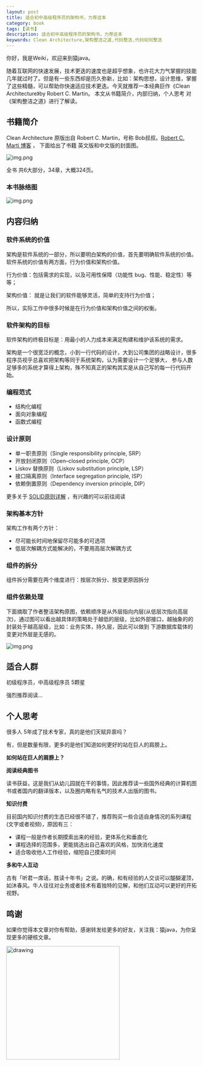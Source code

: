 ```yaml
---
layout: post
title: 适合初中高级程序员的架构书，力荐这本
category: book
tags: [读书]
description: 适合初中高级程序员的架构书，力荐这本
keywords: Clean Architecture,架构整洁之道,代码整洁,代码如何整洁
---
```


你好，我是Weiki，欢迎来到猿java。

随着互联网的快速发展，技术更迭的速度也是超乎想象，也许花大力气掌握的技能几年就过时了。但是有一些东西却是历久弥新，比如：架构思想，设计思维，掌握了这些精髓，可以帮助你快速适应技术更迭。今天就推荐一本经典巨作《Clean Architecture》by Robert C. Martin。
本文从书籍简介，内部归纳，个人思考 对《架构整洁之道》进行了解读。


## 书籍简介

Clean Architecture 原版出自 Robert C. Martin，号称 Bob叔叔。[Robert C. Marti 博客](https://blog.cleancoder.com/uncle-bob/2012/08/13/the-clean-architecture.html) ，
下面给出了书籍 英文版和中文版的封面图。

![img.png](https://yuanjava.cn/assets/md/book/clean-arch.png)

全书 共6大部分，34章，大概324页。

### 本书脉络图

![img.png](https://yuanjava.cn/assets/md/book/clean-architecture.png)


## 内容归纳

### 软件系统的价值

架构是软件系统的一部分，所以要明白架构的价值，首先要明确软件系统的价值。软件系统的价值有两方面，行为价值和架构价值。

行为价值：包括需求的实现，以及可用性保障（功能性 bug、性能、稳定性）等等；

架构价值： 就是让我们的软件能够灵活，简单的支持行为价值；

所以，实际工作中很多时候是在行为价值和架构价值之间的权衡。

### 软件架构的目标

软件架构的终极目标是：用最小的人力成本来满足构建和维护该系统的需求。

架构是一个很宽泛的概念，小到一行代码的设计，大到公司集团的战略设计，很多程序员视乎总喜欢把架构等同于系统架构，认为需要设计一个足够大，
参与人数足够多的系统才算得上架构，殊不知真正的架构其实是从自己写的每一行代码开始。

### 编程范式

- 结构化编程
- 面向对象编程
- 函数式编程


### 设计原则

- 单一职责原则（Single responsibility principle, SRP）
- 开放封闭原则（Open–closed principle, OCP）
- Liskov 替换原则（Liskov substitution principle, LSP）
- 接口隔离原则（Interface segregation principle, ISP）
- 依赖倒置原则（Dependency inversion principle, DIP）

更多关于 [SOLID原则详解](https://www.yuanjava.cn/tags/solid/) ，有兴趣的可以前往阅读


### 架构基本方针

架构工作有两个方针：

- 尽可能长时间地保留尽可能多的可选项
- 低层次解耦方式能解决的，不要用高层次解耦方式

### 组件的拆分

组件拆分需要在两个维度进行：按层次拆分、按变更原因拆分

### 组件依赖处理

下面摘取了作者整洁架构原图，依赖顺序是从外层指向内层(从低层次指向高层次)，通过图可以看出越具体的策略处于越低的层级，比如外部接口，越抽象的的封装处于越高层级，比如：业务实体，持久层，因此可以做到
下游数据库载体的变更对外层是无感的。

![img.png](https://yuanjava.cn/assets/md/framework/relay.jpeg)



## 适合人群

初级程序员，中高级程序员  5颗星

强烈推荐阅读...

## 个人思考

很多人 5年成了技术专家，真的是他们天赋异禀吗？

有，但是数量有限，更多的是他们知道如何更好的站在巨人的肩膀上。

**如何站在巨人的肩膀上？**

**阅读经典图书**

读书获益，这是我们从幼儿园就在干的事情，因此推荐读一些国外经典的计算机图书或者国内的翻译版本，以及圈内略有名气的技术人出版的图书。

**知识付费**

目前国内知识付费的生态已经很不错了，推荐购买一些合适自身情况的系列课程(文字或者视频)，原因有三：
- 课程一般是作者长期摸索出来的经验，更体系化和垂直化
- 课程选择的范围多，更能挑选出自己喜欢的风格，加快消化速度
- 适合吸收他人工作经验，缩短自己摸索时间

**多和牛人互动**

古有「听君一席话，胜读十年书」之说。的确，和有经验的人交谈可以醍醐灌顶，如沐春风。牛人往往对业务或者技术有着独特的见解，和他们互动可以更好的开拓视野。



## 鸣谢
如果你觉得本文章对你有帮助，感谢转发给更多的好友，关注我：猿java，为你呈现更多的硬核文章。

<img src="https://yuanjava.cn/assets/img/pub.jpg" alt="drawing" style="width:300px;"/>

